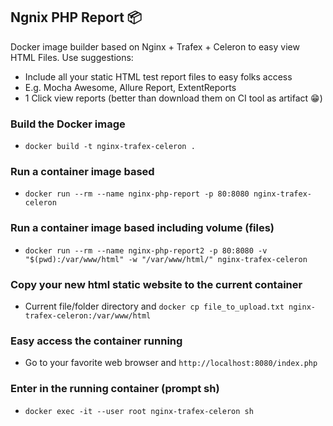 ## Ngnix PHP Report 📦
Docker image builder based on Nginx + Trafex + Celeron to easy view HTML Files.
Use suggestions:
 - Include all your static HTML test report files to easy folks access 
  - E.g. Mocha Awesome, Allure Report, ExtentReports
 -  1 Click view reports (better than download them on CI tool as artifact 😁)

### Build the Docker image
 - `docker build -t nginx-trafex-celeron .`   

### Run a container image based
 - `docker run --rm --name nginx-php-report -p 80:8080 nginx-trafex-celeron` 

### Run a container image based including volume (files)
 - `docker run --rm --name nginx-php-report2 -p 80:8080 -v "$(pwd):/var/www/html" -w "/var/www/html/" nginx-trafex-celeron` 

### Copy your new html static website to the current container
 - Current file/folder directory and `docker cp file_to_upload.txt nginx-trafex-celeron:/var/www/html`

### Easy access the container running
 - Go to your favorite web browser and `http://localhost:8080/index.php`

### Enter in the running container (prompt sh)
 - `docker exec -it --user root nginx-trafex-celeron sh`